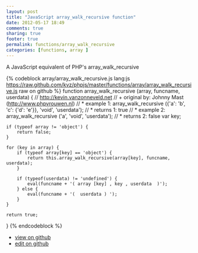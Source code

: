 ```yaml
---
layout: post
title: "JavaScript array_walk_recursive function"
date: 2012-05-17 18:49
comments: true
sharing: true
footer: true
permalink: functions/array_walk_recursive
categories: [functions, array ]
---
```

A JavaScript equivalent of PHP's array_walk_recursive
<!-- more -->
{% codeblock array/array_walk_recursive.js lang:js https://raw.github.com/kvz/phpjs/master/functions/array/array_walk_recursive.js raw on github %}
function array_walk_recursive (array, funcname, userdata) {
    // http://kevin.vanzonneveld.net
    // +   original by: Johnny Mast (http://www.phpvrouwen.nl)
    // *     example 1: array_walk_recursive ({'a': 'b', 'c': {'d': 'e'}}, 'void', 'userdata');
    // *     returns 1: true
    // *     example 2: array_walk_recursive ('a', 'void', 'userdata');
    // *     returns 2: false
    var key;

    if (typeof array != 'object') {
        return false;
    }

    for (key in array) {
        if (typeof array[key] == 'object') {
            return this.array_walk_recursive(array[key], funcname, userdata);
        }

        if (typeof(userdata) != 'undefined') {
            eval(funcname + '( array [key] , key , userdata  )');
        } else {
            eval(funcname + '(  userdata ) ');
        }
    }

    return true;
}
{% endcodeblock %}
<ul>
 <li><a href="https://github.com/kvz/phpjs/blob/master/functions/array/array_walk_recursive.js">view on github</a></li>
 <li><a href="https://github.com/kvz/phpjs/edit/master/functions/array/array_walk_recursive.js">edit on github</a></li>
</ul>
